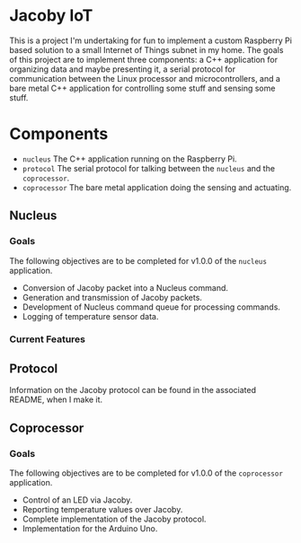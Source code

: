 # Jacoby IoT
This is a project I'm undertaking for fun to implement a custom Raspberry Pi based solution to a small Internet of Things subnet in my home. The goals of this project are to implement three components: a C\++ application for organizing data and maybe presenting it, a serial protocol for communication between the Linux processor and microcontrollers, and a bare metal C\++ application for controlling some stuff and sensing some stuff.

# Components
* `nucleus` The C++ application running on the Raspberry Pi.
* `protocol` The serial protocol for talking between the `nucleus` and the `coprocessor`.
* `coprocessor` The bare metal application doing the sensing and actuating.

## Nucleus
### Goals
The following objectives are to be completed for v1.0.0 of the `nucleus` application.
* Conversion of Jacoby packet into a Nucleus command.
* Generation and transmission of Jacoby packets.
* Development of Nucleus command queue for processing commands.
* Logging of temperature sensor data.

### Current Features

## Protocol
Information on the Jacoby protocol can be found in the associated README, when I make it.

## Coprocessor
### Goals
The following objectives are to be completed for v1.0.0 of the `coprocessor` application.
* Control of an LED via Jacoby.
* Reporting temperature values over Jacoby.
* Complete implementation of the Jacoby protocol.
* Implementation for the Arduino Uno.